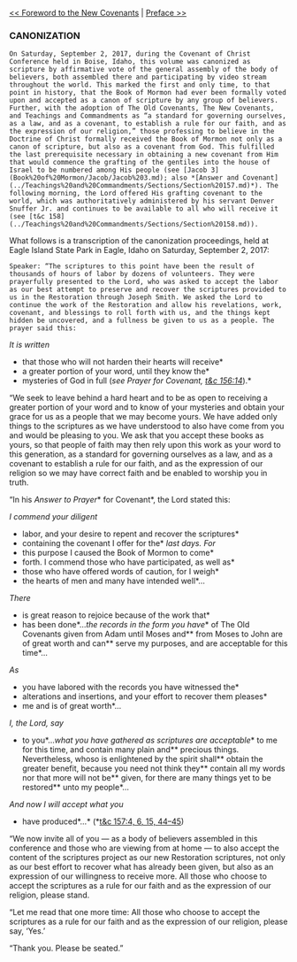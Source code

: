 [<< Foreword to the New Covenants](Foreword%20to%20the%20New%20Covenants.md)  |  [Preface >>](New%20Testament/Preface.md)

### CANONIZATION

    On Saturday, September 2, 2017, during the Covenant of Christ Conference held in Boise, Idaho, this volume was canonized as scripture by affirmative vote of the general assembly of the body of believers, both assembled there and participating by video stream throughout the world. This marked the first and only time, to that point in history, that the Book of Mormon had ever been formally voted upon and accepted as a canon of scripture by any group of believers. Further, with the adoption of The Old Covenants, The New Covenants, and Teachings and Commandments as “a standard for governing ourselves, as a law, and as a covenant, to establish a rule for our faith, and as the expression of our religion,” those professing to believe in the Doctrine of Christ formally received the Book of Mormon not only as a canon of scripture, but also as a covenant from God. This fulfilled the last prerequisite necessary in obtaining a new covenant from Him that would commence the grafting of the gentiles into the house of Israel to be numbered among His people (see [Jacob 3](Book%20of%20Mormon/Jacob/Jacob%203.md); also *[Answer and Covenant](../Teachings%20and%20Commandments/Sections/Section%20157.md)*). The following morning, the Lord offered His grafting covenant to the world, which was authoritatively administered by his servant Denver Snuffer Jr. and continues to be available to all who will receive it (see [t&c 158](../Teachings%20and%20Commandments/Sections/Section%20158.md)).
  

What follows is a transcription of the canonization proceedings, held at Eagle Island State Park in Eagle, Idaho on Saturday, September 2, 2017:


    Speaker: “The scriptures to this point have been the result of thousands of hours of labor by dozens of volunteers. They were prayerfully presented to the Lord, who was asked to accept the labor as our best attempt to preserve and recover the scriptures provided to us in the Restoration through Joseph Smith. We asked the Lord to continue the work of the Restoration and allow his revelations, work, covenant, and blessings to roll forth with us, and the things kept hidden be uncovered, and a fullness be given to us as a people. The prayer said this:
  


*It is written*
* that those who will not harden their hearts will receive*
* a greater portion of your word, until they know the*
* mysteries of God in full (*see Prayer for Covenant, 
    [t&c 156:14](../Teachings%20and%20Commandments/Sections/Section%20156.md)*).*

“We seek to leave behind a hard heart and to be as open to receiving a greater portion of your word and to know of your mysteries and obtain your grace for us as a people that we may become yours. We have added only things to the scriptures as we have understood to also have come from you and would be pleasing to you. We ask that you accept these books as yours, so that people of faith may then rely upon this work as your word to this generation, as a standard for governing ourselves as a law, and as a covenant to establish a rule for our faith, and as the expression of our religion so we may have correct faith and be enabled to worship you in truth.

“In his *Answer to Prayer** for Covenant*, the Lord stated this:


*I commend your diligent*
* labor, and your desire to repent and recover the scriptures*
* containing the covenant I offer for the*
*last days. For*
* this purpose I caused the Book of Mormon to come*
* forth. I commend those who have participated, as well as*
* those who have offered words of caution, for I weigh*
* the hearts of men and many have intended well*…
  


*There*
* is great reason to rejoice because of the work that*
* has been done*…*the records in the form you have** of The Old Covenants given from Adam until Moses and** from Moses to John are of great worth and can** serve my purposes, and are acceptable for this time*…
  


*As*
* you have labored with the records you have witnessed the*
* alterations and insertions, and your effort to recover them pleases*
* me and is of great worth*…
  


*I, the Lord, say*
* to you*…*what you have gathered as scriptures are acceptable** to me for this time, and contain many plain and** precious things. Nevertheless, whoso is enlightened by the spirit shall** obtain the greater benefit, because you need not think they** contain all my words nor that more will not be** given, for there are many things yet to be restored** unto my people*…
  


*And now I will accept what you*
* have produced*…* (*[t&c 157:4, 6, 15, 44–45](../Teachings%20and%20Commandments/Sections/Section%20157.md))
  

“We now invite all of you — as a body of believers assembled in this conference and those who are viewing from at home — to also accept the content of the scriptures project as our new Restoration scriptures, not only as our best effort to recover what has already been given, but also as an expression of our willingness to receive more. All those who choose to accept the scriptures as a rule for our faith and as the expression of our religion, please stand.

“Let me read that one more time: All those who choose to accept the scriptures as a rule for our faith and as the expression of our religion, please say, ‘Yes.’

“Thank you. Please be seated.”
